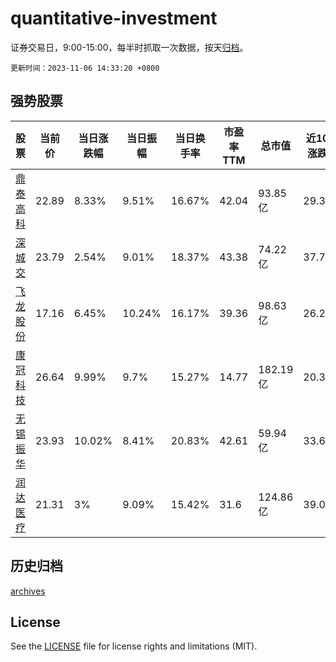 # quantitative-investment

证券交易日，9:00-15:00，每半时抓取一次数据，按天[归档](archives)。

`更新时间：2023-11-06 14:33:20 +0800`

## 强势股票

|股票|当前价|当日涨跌幅|当日振幅|当日换手率|市盈率TTM|总市值|近10日涨跌幅|
|----|----|----|----|----|----|----|----|
|[鼎泰高科](https://xueqiu.com/S/SZ301377)|22.89|8.33%|9.51%|16.67%|42.04|93.85亿|29.32%|
|[深城交](https://xueqiu.com/S/SZ301091)|23.79|2.54%|9.01%|18.37%|43.38|74.22亿|37.75%|
|[飞龙股份](https://xueqiu.com/S/SZ002536)|17.16|6.45%|10.24%|16.17%|39.36|98.63亿|26.27%|
|[康冠科技](https://xueqiu.com/S/SZ001308)|26.64|9.99%|9.7%|15.27%|14.77|182.19亿|20.33%|
|[无锡振华](https://xueqiu.com/S/SH605319)|23.93|10.02%|8.41%|20.83%|42.61|59.94亿|33.69%|
|[润达医疗](https://xueqiu.com/S/SH603108)|21.31|3%|9.09%|15.42%|31.6|124.86亿|39.01%|

## 历史归档

[archives](archives)

## License

See the [LICENSE](LICENSE) file for license rights and limitations (MIT).